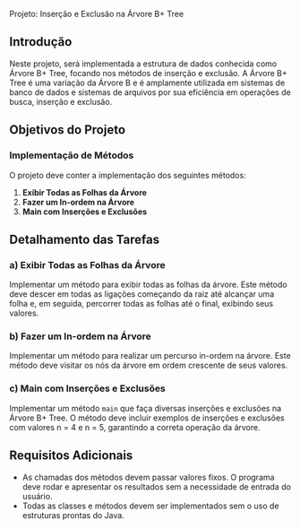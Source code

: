  Projeto: Inserção e Exclusão na Árvore B+ Tree

## Introdução

Neste projeto, será implementada a estrutura de dados conhecida como Árvore B+ Tree, focando nos métodos de inserção e exclusão. A Árvore B+ Tree é uma variação da Árvore B e é amplamente utilizada em sistemas de banco de dados e sistemas de arquivos por sua eficiência em operações de busca, inserção e exclusão.

## Objetivos do Projeto

### Implementação de Métodos

O projeto deve conter a implementação dos seguintes métodos:

1. **Exibir Todas as Folhas da Árvore**
2. **Fazer um In-ordem na Árvore**
3. **Main com Inserções e Exclusões**

## Detalhamento das Tarefas

### a) Exibir Todas as Folhas da Árvore

Implementar um método para exibir todas as folhas da árvore. Este método deve descer em todas as ligações começando da raiz até alcançar uma folha e, em seguida, percorrer todas as folhas até o final, exibindo seus valores.

### b) Fazer um In-ordem na Árvore

Implementar um método para realizar um percurso in-ordem na árvore. Este método deve visitar os nós da árvore em ordem crescente de seus valores.

### c) Main com Inserções e Exclusões

Implementar um método `main` que faça diversas inserções e exclusões na Árvore B+ Tree. O método deve incluir exemplos de inserções e exclusões com valores n = 4 e n = 5, garantindo a correta operação da árvore.

## Requisitos Adicionais

- As chamadas dos métodos devem passar valores fixos. O programa deve rodar e apresentar os resultados sem a necessidade de entrada do usuário.
- Todas as classes e métodos devem ser implementados sem o uso de estruturas prontas do Java.
